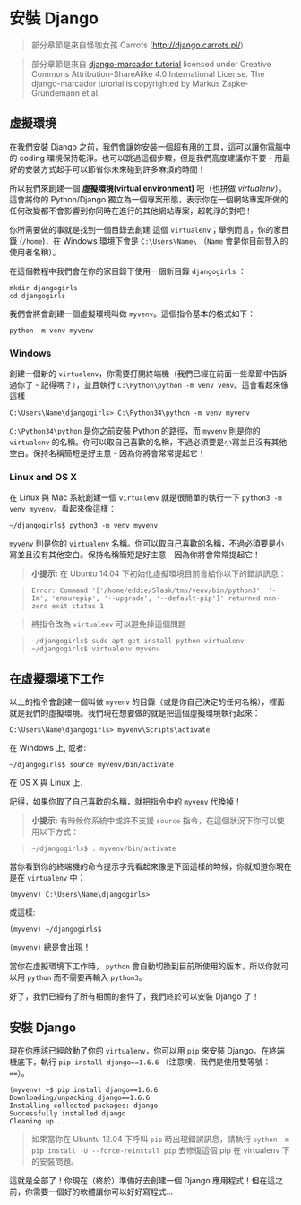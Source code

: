# 安裝 Django

> 部分章節是來自怪咖女孩 Carrots (http://django.carrots.pl/)

> 部分章節是來自 [django-marcador
tutorial](http://django-marcador.keimlink.de/) licensed under Creative Commons
Attribution-ShareAlike 4.0 International License. The django-marcador tutorial
is copyrighted by Markus Zapke-Gründemann et al.


## 虛擬環境

在我們安裝 Django 之前，我們會讓妳安裝一個超有用的工具，這可以讓你電腦中的 coding 環境保持乾淨。也可以跳過這個步驟，但是我們高度建議你不要 - 用最好的安裝方式起手可以節省你未來碰到許多麻煩的時間！

所以我們來創建一個 **虛擬環境(virtual environment)** 吧（也拼做 *virtualenv*）。這會將你的 Python/Django 獨立為一個專案形態，表示你在一個網站專案所做的任何改變都不會影響到你同時在進行的其他網站專案，超乾淨的對吧！

你所需要做的事就是找到一個目錄去創建 這個 `virtualenv`；舉例而言，你的家目錄 (`/home`)，在 Windows 環境下會是 `C:\Users\Name\` （`Name` 會是你目前登入的使用者名稱）。

在這個教程中我們會在你的家目錄下使用一個新目錄 `djangogirls` ：

    mkdir djangogirls
    cd djangogirls

我們會將會創建一個虛擬環境叫做 `myvenv`。這個指令基本的格式如下：

    python -m venv myvenv


### Windows

創建一個新的 `virtualenv`，你需要打開終端機（我們已經在前面一些章節中告訴過你了 - 記得嗎？），並且執行 `C:\Python\python -m venv venv`。這會看起來像這樣

    C:\Users\Name\djangogirls> C:\Python34\python -m venv myvenv

`C:\Python34\python` 是你之前安裝 Python 的路徑，而 `myvenv` 則是你的 `virtualenv` 的名稱。你可以取自己喜歡的名稱，不過必須要是小寫並且沒有其他空白。保持名稱簡短是好主意 - 因為你將會常常提起它！


### Linux and OS X

在 Linux 與 Mac 系統創建一個 `virtualenv` 就是很簡單的執行一下 `python3 -m venv myvenv`。看起來像這樣：

    ~/djangogirls$ python3 -m venv myvenv

`myvenv` 則是你的 `virtualenv` 名稱。你可以取自己喜歡的名稱，不過必須要是小寫並且沒有其他空白。保持名稱簡短是好主意 - 因為你將會常常提起它！

> __小提示:__ 在 Ubuntu 14.04 下初始化虛擬環境目前會給你以下的錯誤訊息：

>     Error: Command '['/home/eddie/Slask/tmp/venv/bin/python3', '-Im', 'ensurepip', '--upgrade', '--default-pip']' returned non-zero exit status 1

> 將指令改為 `virtualenv` 可以避免掉這個問題

>     ~/djangogirls$ sudo apt-get install python-virtualenv
>     ~/djangogirls$ virtualenv myvenv


## 在虛擬環境下工作

以上的指令會創建一個叫做 `myvenv` 的目錄（或是你自己決定的任何名稱），裡面就是我們的虛擬環境。我們現在想要做的就是把這個虛擬環境執行起來：

    C:\Users\Name\djangogirls> myvenv\Scripts\activate

在 Windows 上, 或者:

    ~/djangogirls$ source myvenv/bin/activate

在 OS X 與 Linux 上.

記得，如果你取了自己喜歡的名稱，就把指令中的 `myvenv` 代換掉！

> __小提示:__ 有時候你系統中或許不支援 `source` 指令，在這個狀況下你可以使用以下方式：

>     ~/djangogirls$ . myvenv/bin/activate


當你看到你的終端機的命令提示字元看起來像是下面這樣的時候，你就知道你現在是在 `virtualenv` 中：

    (myvenv) C:\Users\Name\djangogirls>

或這樣:

    (myvenv) ~/djangogirls$


`(myvenv)` 總是會出現！

當你在虛擬環境下工作時， `python` 會自動切換到目前所使用的版本，所以你就可以用 `python` 而不需要再輸入 `python3`。

好了，我們已經有了所有相關的套件了，我們終於可以安裝 Django 了！


## 安裝 Django

現在你應該已經啟動了你的 `virtualenv`，你可以用 `pip` 來安裝 Django。在終端機底下，執行 `pip install django==1.6.6` （注意噢，我們是使用雙等號： `==`）。

    (myvenv) ~$ pip install django==1.6.6
    Downloading/unpacking django==1.6.6
    Installing collected packages: django
    Successfully installed django
    Cleaning up...

> 如果當你在 Ubuntu 12.04 下呼叫 `pip` 時出現錯誤訊息，請執行 `python -m pip install -U --force-reinstall pip` 去修復這個 pip 在 virtualenv 下的安裝問題。

這就是全部了！你現在（終於）準備好去創建一個 Django 應用程式！但在這之前，你需要一個好的軟體讓你可以好好寫程式...
